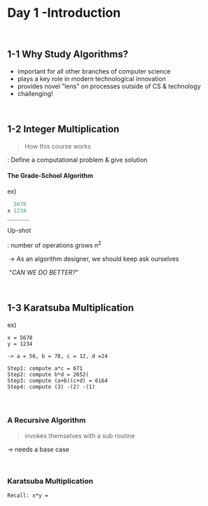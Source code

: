 # Day 1 -Introduction



<br/>

## 1-1 Why Study Algorithms?

- important for all other branches of computer science
- plays a key role in modern technological innovation
- provides novel "lens" on processes outside of CS & technology
- challenging! 



<br/>



## 1-2 Integer Multiplication



> How this course works

   : Define a computational problem & give solution





#### The Grade-School Algorithm



ex)

```python
  5678
x 1234
_______

```



Up-shot

: number of operations grows n<sup>2</sup>



​     -> As an algorithm designer, we should keep ask ourselves

​					"*CAN WE DO BETTER?*"



<br/>

## 1-3 Karatsuba Multiplication



ex)

```
x = 5678
y = 1234

-> a = 56, b = 78, c = 12, d =24

Step1: compute a*c = 671
Step2: compute b*d = 2652(
Step3: compute (a+b)(c+d) = 6164
Step4: compute (3) -(2) -(1)
```



#### <br/>



### A Recursive Algorithm

> invokes themselves with a sub routine



  -> needs a base case



<br/>



### Karatsuba Multiplication

```
Recall: x*y = 
```









